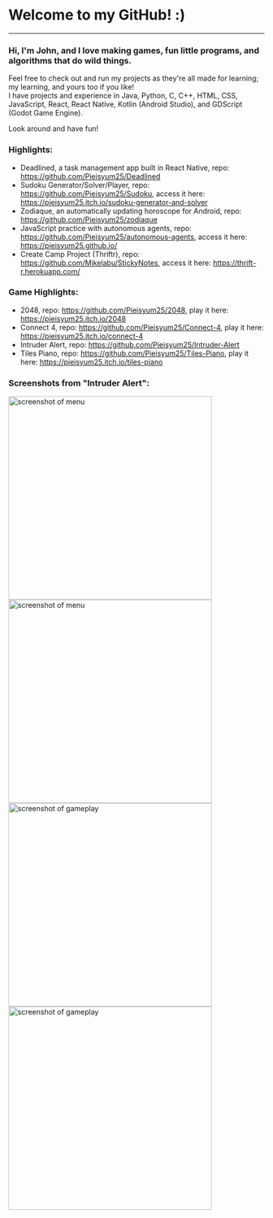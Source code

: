 # Welcome to my GitHub! :)
---

### Hi, I'm John, and I love making games, fun little programs, and algorithms that do wild things.  
Feel free to check out and run my projects as they're all made for learning; my learning, and yours too if you like!  
I have projects and experience in Java, Python, C, C++, HTML, CSS, JavaScript, React, React Native, Kotlin (Android Studio), and GDScript (Godot Game Engine).

Look around and have fun!

### Highlights:
- Deadlined, a task management app built in React Native, repo: https://github.com/Pieisyum25/Deadlined
- Sudoku Generator/Solver/Player, repo: https://github.com/Pieisyum25/Sudoku, access it here: https://pieisyum25.itch.io/sudoku-generator-and-solver
- Zodiaque, an automatically updating horoscope for Android, repo: https://github.com/Pieisyum25/zodiaque
- JavaScript practice with autonomous agents, repo: https://github.com/Pieisyum25/autonomous-agents, access it here: https://pieisyum25.github.io/
- Create Camp Project (Thriftr), repo: https://github.com/Mikelabu/StickyNotes, access it here: https://thrift-r.herokuapp.com/

### Game Highlights:
- 2048, repo: https://github.com/Pieisyum25/2048, play it here: https://pieisyum25.itch.io/2048
- Connect 4, repo: https://github.com/Pieisyum25/Connect-4, play it here: https://pieisyum25.itch.io/connect-4
- Intruder Alert, repo: https://github.com/Pieisyum25/Intruder-Alert
- Tiles Piano, repo: https://github.com/Pieisyum25/Tiles-Piano, play it here: https://pieisyum25.itch.io/tiles-piano

### Screenshots from "Intruder Alert":
<p float="left">
  <img src="https://user-images.githubusercontent.com/80517108/132337852-8cd1f973-a9d5-4625-8f8b-95301a48c0d0.JPG" alt="screenshot of menu" width="400"/>
  <img src="https://user-images.githubusercontent.com/80517108/132337864-765ca823-713d-4f55-b68a-d6a7510682d1.JPG" alt="screenshot of menu" width="400"/>
  <br>
  <img src="https://user-images.githubusercontent.com/80517108/132338367-8457a9a9-88ee-40fa-840a-6d1087b1fc22.JPG" alt="screenshot of gameplay" width="400"/>
  <img src="https://user-images.githubusercontent.com/80517108/132338323-0a4a4bb0-da35-4664-81ca-f10d90f660d6.JPG" alt="screenshot of gameplay" width="400"/>
</p>

<!---
Pieisyum25/Pieisyum25 is a ✨ special ✨ repository because its `README.md` (this file) appears on your GitHub profile.
You can click the Preview link to take a look at your changes.
--->
